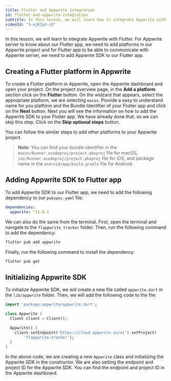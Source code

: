 ```yaml
---
title: Flutter and Appwrite integration
id: flutter-and-appwrite-integration
subtitle: In this lesson, we will learn how to integrate Appwrite with Flutter.
videoId: "3-ejU2yU-rQ"
---
```


In this lesson, we will learn to integrate Appwrite with Flutter. For Appwrite server to know about our Flutter app, we need to add platforms in our Appwrite project and for Flutter app to be able to communicate with Appwrite server, we need to add Appwrite SDK to our Flutter app.

## Creating a Flutter platform in Appwrite

To create a Flutter platform in Appwrite, open the Appwrite dashboard and open your project. On the project overview page, in the **Add a platform** section click on the **Flutter** button. On the widzard that appears, select the appropriate platform, we are selecting `macos`. Provide a easy to understand name for you platform and the Bundle Identifier of your Flutter app and click on the **Next** button. Next you will see the information on how to add the Appwrite SDK to your Flutter app. We have already done that, so we can skip this step. Click on the **Skip optional steps** button.

You can follow the similar steps to add other platforms to your Appwrite project.

> **Note**: You can find your bundle identifier in the `macos/Runner.xcodeproj/project.pbxproj` file for macOS, `ios/Runner.xcodeproj/project.pbxproj` file for iOS, and package name in the `android/app/build.gradle` file for Android.

## Adding Appwrite SDK to Flutter app

To add Appwrite SDK to our Flutter app, we need to add the following dependency to our `pubspec.yaml` file:

```yaml
dependencies:
  appwrite: ^11.0.1
```

We can also do the same from the terminal. First, open the terminal and navigate to the `flappwrite_tracker` folder. Then, run the following command to add the dependency:

```bash
flutter pub add appwrite
```

Finally, run the following command to install the dependency:

```bash
flutter pub get
```

## Initializing Appwrite SDK

To initialize Appwrite SDK, we will create a new file called `appwrite.dart` in the `lib/appwrite` folder. Then, we will add the following code to the file:

```dart
import 'package:appwrite/appwrite.dart';

class Appwrite {
  Client client = Client();

  Appwrite() {
    client.setEndpoint('https://cloud.appwrite.io/v1').setProject(
        'flappwrite-tracker');
  }
}
```

In the above code, we are creating a new `Appwrite` class and initializing the Appwrite SDK in the constructor. We are also setting the endpoint and project ID for the Appwrite SDK. You can find the endpoint and project ID in the Appwrite dashboard.

